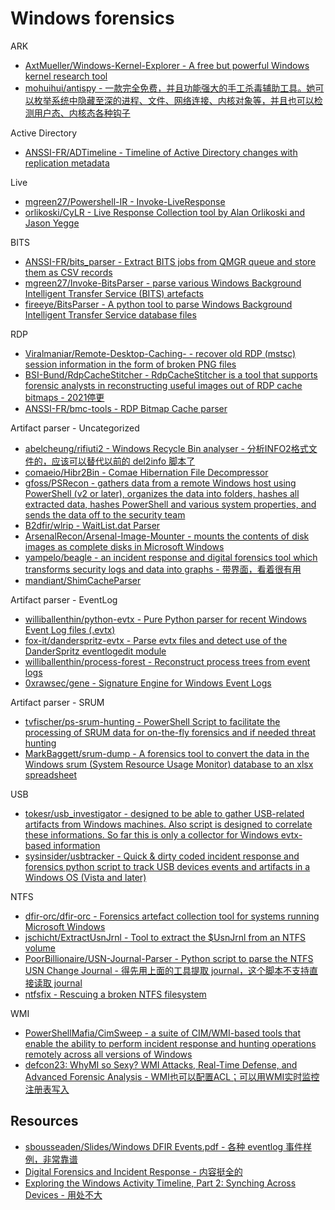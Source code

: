 # Windows forensics

ARK

* [AxtMueller/Windows-Kernel-Explorer - A free but powerful Windows kernel research tool](https://github.com/AxtMueller/Windows-Kernel-Explorer)
* [mohuihui/antispy - 一款完全免费，并且功能强大的手工杀毒辅助工具。她可以枚举系统中隐藏至深的进程、文件、网络连接、内核对象等，并且也可以检测用户态、内核态各种钩子](https://github.com/mohuihui/antispy)

Active Directory

* [ANSSI-FR/ADTimeline - Timeline of Active Directory changes with replication metadata](https://github.com/ANSSI-FR/ADTimeline)

Live

* [mgreen27/Powershell-IR - Invoke-LiveResponse](https://github.com/mgreen27/Powershell-IR)
* [orlikoski/CyLR - Live Response Collection tool by Alan Orlikoski and Jason Yegge](https://github.com/orlikoski/CyLR)

BITS

* [ANSSI-FR/bits_parser - Extract BITS jobs from QMGR queue and store them as CSV records](https://github.com/ANSSI-FR/bits_parser)
* [mgreen27/Invoke-BitsParser - parse various Windows Background Intelligent Transfer Service (BITS) artefacts](https://github.com/mgreen27/Invoke-BitsParser)
* [fireeye/BitsParser - A python tool to parse Windows Background Intelligent Transfer Service database files](https://github.com/fireeye/BitsParser)

RDP

* [Viralmaniar/Remote-Desktop-Caching- - recover old RDP (mstsc) session information in the form of broken PNG files](https://github.com/Viralmaniar/Remote-Desktop-Caching-)
* [BSI-Bund/RdpCacheStitcher - RdpCacheStitcher is a tool that supports forensic analysts in reconstructing useful images out of RDP cache bitmaps - 2021停更](https://github.com/BSI-Bund/RdpCacheStitcher)
* [ANSSI-FR/bmc-tools - RDP Bitmap Cache parser](https://github.com/ANSSI-FR/bmc-tools)

Artifact parser - Uncategorized

* [abelcheung/rifiuti2 - Windows Recycle Bin analyser - 分析INFO2格式文件的，应该可以替代以前的 del2info 脚本了](https://github.com/abelcheung/rifiuti2)
* [comaeio/Hibr2Bin - Comae Hibernation File Decompressor](https://github.com/comaeio/Hibr2Bin)
* [gfoss/PSRecon - gathers data from a remote Windows host using PowerShell (v2 or later), organizes the data into folders, hashes all extracted data, hashes PowerShell and various system properties, and sends the data off to the security team](https://github.com/gfoss/PSRecon)
* [B2dfir/wlrip - WaitList.dat Parser](https://github.com/B2dfir/wlrip)
* [ArsenalRecon/Arsenal-Image-Mounter - mounts the contents of disk images as complete disks in Microsoft Windows](https://github.com/ArsenalRecon/Arsenal-Image-Mounter)
* [yampelo/beagle - an incident response and digital forensics tool which transforms security logs and data into graphs - 带界面，看着很有用](https://github.com/yampelo/beagle)
* [mandiant/ShimCacheParser](https://github.com/mandiant/ShimCacheParser)

Artifact parser - EventLog

* [williballenthin/python-evtx - Pure Python parser for recent Windows Event Log files (.evtx)](https://github.com/williballenthin/python-evtx/blob/master/scripts/evtx_dump.py)
* [fox-it/danderspritz-evtx - Parse evtx files and detect use of the DanderSpritz eventlogedit module](https://github.com/fox-it/danderspritz-evtx)
* [williballenthin/process-forest - Reconstruct process trees from event logs](https://github.com/williballenthin/process-forest)
* [0xrawsec/gene - Signature Engine for Windows Event Logs](https://github.com/0xrawsec/gene)

Artifact parser - SRUM

* [tvfischer/ps-srum-hunting - PowerShell Script to facilitate the processing of SRUM data for on-the-fly forensics and if needed threat hunting](https://github.com/tvfischer/ps-srum-hunting)
* [MarkBaggett/srum-dump - A forensics tool to convert the data in the Windows srum (System Resource Usage Monitor) database to an xlsx spreadsheet](https://github.com/MarkBaggett/srum-dump)

USB

* [tokesr/usb_investigator - designed to be able to gather USB-related artifacts from Windows machines. Also script is designed to correlate these informations. So far this is only a collector for Windows evtx-based information](https://github.com/tokesr/usb_investigator)
* [sysinsider/usbtracker - Quick & dirty coded incident response and forensics python script to track USB devices events and artifacts in a Windows OS (Vista and later)](https://github.com/sysinsider/usbtracker)

NTFS

* [dfir-orc/dfir-orc - Forensics artefact collection tool for systems running Microsoft Windows](https://github.com/dfir-orc/dfir-orc)
* [jschicht/ExtractUsnJrnl - Tool to extract the $UsnJrnl from an NTFS volume](https://github.com/jschicht/ExtractUsnJrnl)
* [PoorBillionaire/USN-Journal-Parser - Python script to parse the NTFS USN Change Journal - 得先用上面的工具提取 journal，这个脚本不支持直接读取 journal](https://github.com/PoorBillionaire/USN-Journal-Parser)
* [ntfsfix - Rescuing a broken NTFS filesystem](https://marcan.st/2015/10/rescuing-a-broken-ntfs-filesystem/)

WMI

* [PowerShellMafia/CimSweep - a suite of CIM/WMI-based tools that enable the ability to perform incident response and hunting operations remotely across all versions of Windows](https://github.com/PowerShellMafia/CimSweep)
* [defcon23: WhyMI so Sexy? WMI Attacks, Real-Time Defense, and Advanced Forensic Analysis - WMI也可以配置ACL；可以用WMI实时监控注册表写入](https://repo.zenk-security.com/Forensic/DEFCON-23-WMI-Attacks-Defense-Forensics.pdf)

## Resources

* [sbousseaden/Slides/Windows DFIR Events.pdf - 各种 eventlog 事件样例，非常靠谱](https://github.com/sbousseaden/Slides/blob/master/Windows%20DFIR%20Events.pdf)
* [Digital Forensics and Incident Response - 内容挺全的](https://www.jaiminton.com/cheatsheet/DFIR/)
* [Exploring the Windows Activity Timeline, Part 2: Synching Across Devices - 用处不大](https://www.blackbagtech.com/blog/exploring-the-windows-activity-timeline-part-2-synching-across-devices/)



